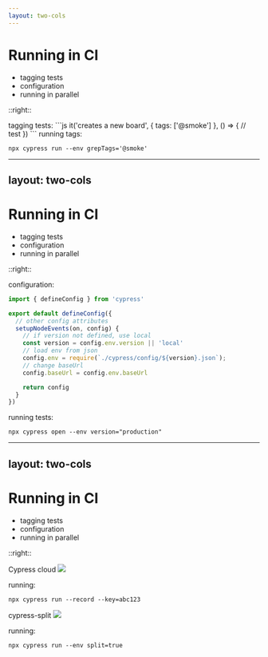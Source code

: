 ```yaml
---
layout: two-cols
---
```


# Running in CI

- <span v-mark="{color: '#41B0F6', type: 'underline', at: 0}">tagging tests</span>
- configuration
- running in parallel

::right::

<div class="pt-[30%]">
tagging tests:
```js
it('creates a new board', { tags: ['@smoke'] }, () => {
  // test
})
```
running tags:

```
npx cypress run --env grepTags='@smoke'
```
</div>

<style>
.slidev-layout li {
  font-size: 1.7rem;
}
.slidev-layout ul {
  padding-top: 100px;
}
</style>

<!--
- Cypress really pushed hard on the idea of running your end to end test on your pull requests, or even on every commit
- it came at the time when CI/CD pipelines were getting integrated left and right in companies
- but as your project grows, you may get to a point where your build finishes in 1 minute, but your e2e tests run for 45 - everyone hates that, and for once again, testing is becoming a liability

- so a very nice way of dealing with that so to start tagging your tests
- this is actually one of those things that is good to think about early, because once you scale up and the need for tagging your test emerges, it can be a fairly long process to start tagging your tests from scratch
-->

---
layout: two-cols
---

# Running in CI

- tagging tests
- <span v-mark="{color: '#41B0F6', type: 'underline', at: 0}">configuration</span>
- running in parallel

::right::

<div class="pt-[10%]">
configuration:

```ts
import { defineConfig } from 'cypress'

export default defineConfig({
  // other config attributes
  setupNodeEvents(on, config) {
    // if version not defined, use local
    const version = config.env.version || 'local'
    // load env from json
    config.env = require(`./cypress/config/${version}.json`);
    // change baseUrl
    config.baseUrl = config.env.baseUrl

    return config
  }
})
```

running tests:
```
npx cypress open --env version="production"
```

</div>

<style>
.slidev-layout li {
  font-size: 1.7rem;
}
.slidev-layout ul {
  padding-top: 100px;
}
.two-columns {
  gap: 1rem;
  grid-template-columns: 9fr 10fr !important;
}
</style>

<!--
- another area that’s good to have in mind as the project scales up is the configuration
- chances are you might want to run same tests agains different environments
  - because your API got updated
  - because you have spun up a new environment
  - because you want to run your tests on production
- basically any time you want to run pretty much the same test multiple times, it’s good to move that to the cli level
- so as you can see in this code, we can run different versions production/staging/qa just by changing a flag
- same goes for stuff such as multiple languages, or any type of high level stuff
- this enables you to be prepared for situations like when your ecommerce store diversifies to another country and so on
-->

---
layout: two-cols
---

# Running in CI

- tagging tests
- configuration
- <span v-mark="{color: '#41B0F6', type: 'underline', at: 0}">running in parallel</span>

::right::

<div class="absolute top-35 right-20 w-100" at='0' v-click.hide='1'>
Cypress cloud
<img src="/images/cy_cloud.png" />

running:
```
npx cypress run --record --key=abc123
```
</div>

<div class="absolute top-35 right-20 w-100" v-click at="1">
cypress-split
<img src="/images/cy_split.png" />

running:
```
npx cypress run --env split=true
```
</div>


<style>
.slidev-layout li {
  font-size: 1.7rem;
}
.slidev-layout ul {
  padding-top: 100px;
}
.two-columns {
  gap: 1rem;
  grid-template-columns: 9fr 10fr !important;
}
</style>

<!--
- finally as your project grows in size, it is time to make sure that your tests run fast enough
- even if in your journey are still not there, and you have just a couple of tests, it is good to think about running your tests in parallel from day one - why is that
- if you have one test that creates stuff, one that edits stuff and then another one that deletes stuff, you need to ask yourself if they are not going to interfere with one another if they don’t run on the same machine
- another thing about parallelism in Cypress is this myth that you need to pay for running in parallel, which is kinda unfortunate, since that’s not true
- it is true that Cypress provides a paid service and one of the selling point is that you can run your tests in parallel, but what the Cypress cloud service does is that it makes parallelisation easy and records analytical data on your tests so that they can load-balance them 

- but you don’t have to do that and you can instrument your own parallelization and there are also very cool plugins that help you do so
- one from an ex cypress engineer, called cypress split
- the command you see is pretty much all you have to do in order to split your tests evenly across multiple parallel machines
- if you need load balancing, then you need to do that yourself, but there’s plenty of ways of how you can configure this plugin
-->
